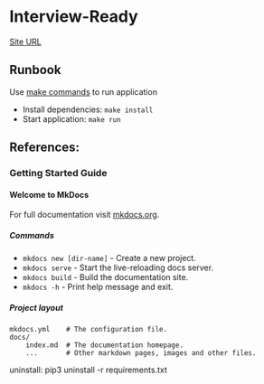 # Interview-Ready

[Site URL](https://rohitanand7890.github.io/interview-ready/)

## Runbook

Use [make commands](./Makefile) to run application 

- Install dependencies: `make install`
- Start application: `make run`

## References:

### Getting Started Guide

#### Welcome to MkDocs

For full documentation visit [mkdocs.org](https://www.mkdocs.org).

##### Commands

* `mkdocs new [dir-name]` - Create a new project.
* `mkdocs serve` - Start the live-reloading docs server.
* `mkdocs build` - Build the documentation site.
* `mkdocs -h` - Print help message and exit.

##### Project layout

    mkdocs.yml    # The configuration file.
    docs/
        index.md  # The documentation homepage.
        ...       # Other markdown pages, images and other files.



uninstall:
	pip3 uninstall -r requirements.txt